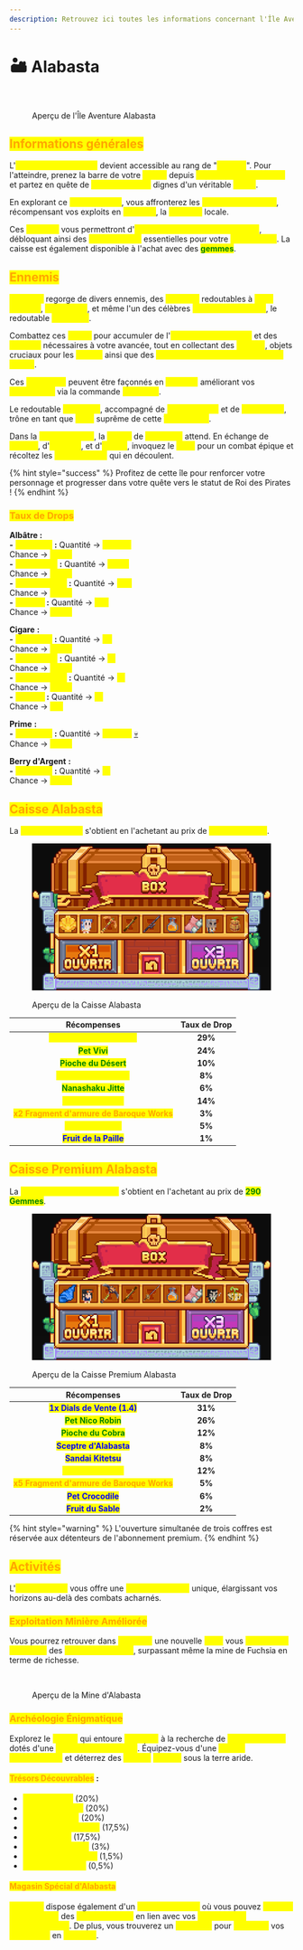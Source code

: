 ```yaml
---
description: Retrouvez ici toutes les informations concernant l'Île Aventure Alabasta
---
```


# 🏜️ Alabasta

<figure><img src="../../.gitbook/assets/Capture d’écran 2023-12-04 à 17.40.52.png" alt=""><figcaption><p>Aperçu de l'Île Aventure Alabasta</p></figcaption></figure>

## <mark style="color:orange;">Informations générales</mark>

L'<mark style="color:yellow;">**île Aventure Alabasta**</mark> devient accessible au rang de "<mark style="color:yellow;">**Second**</mark>". Pour l'atteindre, prenez la barre de votre <mark style="color:yellow;">**navire**</mark> depuis <mark style="color:yellow;">**toute autre île aventure**</mark> et partez en quête de <mark style="color:yellow;">**nouveaux défis**</mark> dignes d'un véritable <mark style="color:yellow;">**pirate**</mark>.

En explorant ce <mark style="color:yellow;">**désert ardent**</mark>, vous affronterez les <mark style="color:yellow;">**sbires de Crocodile**</mark>, récompensant vos exploits en <mark style="color:yellow;">**Albâtres**</mark>, la <mark style="color:yellow;">**monnaie**</mark> locale.

Ces <mark style="color:yellow;">**Albâtres**</mark> vous permettront d'<mark style="color:yellow;">**ouvrir la caisse présente sur l'île**</mark>, débloquant ainsi des <mark style="color:yellow;">**récompenses**</mark> essentielles pour votre <mark style="color:yellow;">**progression**</mark>. La caisse est également disponible à l'achat avec des <mark style="color:green;">**gemmes**</mark>.

## <mark style="color:orange;">Ennemis</mark>

<mark style="color:yellow;">**Alabasta**</mark> regorge de divers ennemis, des <mark style="color:yellow;">**matelots**</mark> redoutables à <mark style="color:yellow;">**Miss Monday**</mark>, <mark style="color:yellow;">**Mister One**</mark>, et même l'un des célèbres <mark style="color:yellow;">**7 Grands Corsaires**</mark>, le redoutable <mark style="color:yellow;">**Crocodile**</mark>.

Combattez ces <mark style="color:yellow;">**sbires**</mark> pour accumuler de l'<mark style="color:yellow;">**expérience de métier**</mark> et des <mark style="color:yellow;">**albâtres**</mark> nécessaires à votre avancée, tout en collectant des <mark style="color:yellow;">**cigares**</mark>, objets cruciaux pour les <mark style="color:yellow;">**quêtes**</mark> ainsi que des <mark style="color:yellow;">**fragments d'armures de Baroque Works**</mark>.&#x20;

Ces <mark style="color:yellow;">**fragments**</mark> peuvent être façonnés en <mark style="color:yellow;">**armures**</mark> améliorant vos <mark style="color:yellow;">**statistiques**</mark> via la commande <mark style="color:yellow;">**`/marchand`**</mark>.&#x20;

Le redoutable <mark style="color:yellow;">**Crocodile**</mark>, accompagné de <mark style="color:yellow;">**Miss Monday**</mark> et de <mark style="color:yellow;">**Mister One**</mark>, trône en tant que <mark style="color:yellow;">**boss**</mark> suprême de cette <mark style="color:yellow;">**île aventure**</mark>.&#x20;

Dans la <mark style="color:yellow;">**zone aventure**</mark>, la <mark style="color:yellow;">**statue**</mark> de <mark style="color:yellow;">**Crocodile**</mark> attend. En échange de <mark style="color:yellow;">**cigares**</mark>, d'<mark style="color:yellow;">**albâtres**</mark>, et d'<mark style="color:yellow;">**argent**</mark>, invoquez le <mark style="color:yellow;">**boss**</mark> pour un combat épique et récoltez les <mark style="color:yellow;">**récompenses**</mark> qui en découlent.

{% hint style="success" %}
Profitez de cette île pour renforcer votre personnage et progresser dans votre quête vers le statut de Roi des Pirates !
{% endhint %}

### <mark style="color:orange;">Taux de Drops</mark>

**Albâtre :** \
&#x20;       &#x20;**&#x20;-** <mark style="color:yellow;">**Crocodile**</mark>**&#x20;:** Quantité -> <mark style="color:yellow;">**+3'800**</mark>\
&#x20;                                  Chance -> <mark style="color:yellow;">**100%**</mark>\
&#x20;         **-** <mark style="color:yellow;">**Mister One**</mark>**&#x20;:** Quantité -> <mark style="color:yellow;">**+400**</mark>\
&#x20;                                     Chance -> <mark style="color:yellow;">**100%**</mark>\
&#x20;         **-** <mark style="color:yellow;">**Miss Monday**</mark>**&#x20;:** Quantité -> <mark style="color:yellow;">**+25**</mark>\
&#x20;                                          Chance -> <mark style="color:yellow;">**100%**</mark>\
&#x20;         **-** <mark style="color:yellow;">**Matelot**</mark>**&#x20;:** Quantité -> <mark style="color:yellow;">**+12**</mark>\
&#x20;                               Chance -> <mark style="color:yellow;">**100%**</mark>

**Cigare** **:** \
&#x20;       &#x20;**&#x20;-** <mark style="color:yellow;">**Crocodile**</mark>**&#x20;:** Quantité -> <mark style="color:yellow;">**x3**</mark>\
&#x20;                                  Chance -> <mark style="color:yellow;">**100%**</mark>\
&#x20;         **-** <mark style="color:yellow;">**Mister One**</mark>**&#x20;:** Quantité -> <mark style="color:yellow;">**x1**</mark>\
&#x20;                                     Chance -> <mark style="color:yellow;">**100%**</mark>\
&#x20;         **-** <mark style="color:yellow;">**Miss Monday**</mark>**&#x20;:** Quantité -> <mark style="color:yellow;">**x1**</mark>\
&#x20;                                          Chance -> <mark style="color:yellow;">**100%**</mark>\
&#x20;         **-** <mark style="color:yellow;">**Matelot**</mark>**&#x20;:** Quantité -> <mark style="color:yellow;">**x1**</mark>\
&#x20;                               Chance -> <mark style="color:yellow;">**2%**</mark>

**Prime** **:** \
&#x20;       &#x20;**&#x20;-** <mark style="color:yellow;">**Crocodile**</mark>**&#x20;:** Quantité -> <mark style="color:yellow;">**+6'000**</mark> [💀](https://emojipedia.org/fr/cr%C3%A2ne)\
&#x20;                                  Chance -> <mark style="color:yellow;">**100%**</mark>

**Berry d'Argent** **:** \
&#x20;         **-** <mark style="color:yellow;">**Crocodile**</mark>**&#x20;:** Quantité -> <mark style="color:yellow;">**x1**</mark>\
&#x20;                                  Chance -> <mark style="color:yellow;">**100%**</mark>

## <mark style="color:orange;">Caisse Alabasta</mark>

La <mark style="color:yellow;">**Caisse Alabasta**</mark> s'obtient en l'achetant au prix de <mark style="color:yellow;">**2'500 Albâtres**</mark>.

<figure><img src="../../.gitbook/assets/image (6).png" alt=""><figcaption><p>Aperçu de la Caisse Alabasta</p></figcaption></figure>

|                                **Récompenses**                               | **Taux de Drop** |
| :--------------------------------------------------------------------------: | :--------------: |
|        <mark style="color:yellow;">**1x Dials de Vente (1.2)**</mark>        |      **29%**     |
|                <mark style="color:green;">**Pet Vivi**</mark>                |      **24%**     |
|            <mark style="color:green;">**Pioche du Désert**</mark>            |      **10%**     |
|           <mark style="color:yellow;">**Sceptre d'Alabasta**</mark>          |      **8%**      |
|             <mark style="color:green;">**Nanashaku Jitte**</mark>            |      **6%**      |
|            <mark style="color:yellow;">**Booster Métiers**</mark>            |      **14%**     |
| <mark style="color:orange;">**x2 Fragment d'armure de Baroque Works**</mark> |      **3%**      |
|             <mark style="color:yellow;">**Pet Mister One**</mark>            |      **5%**      |
|            <mark style="color:blue;">**Fruit de la Paille**</mark>           |      **1%**      |

## <mark style="color:orange;">Caisse Premium Alabasta</mark>

La <mark style="color:yellow;">**Caisse Premium Alabasta**</mark> s'obtient en l'achetant au prix de <mark style="color:green;">**290 Gemmes**</mark>.

<figure><img src="../../.gitbook/assets/image (7).png" alt=""><figcaption><p>Aperçu de la Caisse Premium Alabasta</p></figcaption></figure>

|                                **Récompenses**                               | **Taux de Drop** |
| :--------------------------------------------------------------------------: | :--------------: |
|         <mark style="color:blue;">**1x Dials de Vente (1.4)**</mark>         |      **31%**     |
|             <mark style="color:green;">**Pet Nico Robin**</mark>             |      **26%**     |
|             <mark style="color:green;">**Pioche du Cobra**</mark>            |      **12%**     |
|            <mark style="color:blue;">**Sceptre d'Alabasta**</mark>           |      **8%**      |
|              <mark style="color:blue;">**Sandai Kitetsu**</mark>             |      **8%**      |
|            <mark style="color:yellow;">**Booster Métiers**</mark>            |      **12%**     |
| <mark style="color:orange;">**x5 Fragment d'armure de Baroque Works**</mark> |      **5%**      |
|              <mark style="color:blue;">**Pet Crocodile**</mark>              |      **6%**      |
|              <mark style="color:blue;">**Fruit du Sable**</mark>             |      **2%**      |

{% hint style="warning" %}
L'ouverture simultanée de trois coffres est réservée aux détenteurs de l'abonnement premium.
{% endhint %}

## <mark style="color:orange;">Activités</mark>

L'<mark style="color:yellow;">**île d'Alabasta**</mark> vous offre une <mark style="color:yellow;">**nouvelle activité**</mark> unique, élargissant vos horizons au-delà des combats acharnés.

### <mark style="color:orange;">**Exploitation Minière Améliorée**</mark>

Vous pourrez retrouver dans <mark style="color:yellow;">**Alabasta**</mark> une nouvelle <mark style="color:yellow;">**mine**</mark> vous <mark style="color:yellow;">**permettant d'extraire**</mark> des <mark style="color:yellow;">**minerais précieux**</mark>, surpassant même la mine de Fuchsia en terme de richesse.

<figure><img src="../../.gitbook/assets/Capture d’écran 2023-12-06 à 12.13.20.png" alt=""><figcaption><p>Aperçu de la Mine d'Alabasta</p></figcaption></figure>

### <mark style="color:orange;">**Archéologie Énigmatique**</mark>

Explorez le <mark style="color:yellow;">**désert**</mark> qui entoure <mark style="color:yellow;">**Alabasta**</mark> à la recherche de <mark style="color:yellow;">**blocs suspects**</mark> dotés d'une <mark style="color:yellow;">**apparence craquelée**</mark>. Équipez-vous d'une <mark style="color:yellow;">**brosse d'archéologie**</mark> et déterrez des <mark style="color:yellow;">**trésors**</mark> <mark style="color:yellow;">**cachés**</mark> sous la terre aride.

#### <mark style="color:orange;">**Trésors Découvrables**</mark>**&#x20;:**

* <mark style="color:yellow;">**Tissu Ancien**</mark> (20%)
* <mark style="color:yellow;">**Morceau de Pot**</mark> (20%)
* <mark style="color:yellow;">**Fossile Ancien**</mark> (20%)
* <mark style="color:yellow;">**Ossement de Plante**</mark> (17,5%)
* <mark style="color:yellow;">**Bijou Ancien**</mark> (17,5%)
* <mark style="color:yellow;">**Poterie Ancienne**</mark> (3%)
* <mark style="color:yellow;">**Artefact Métallique**</mark> (1,5%)
* <mark style="color:yellow;">**Os de Dinosaure**</mark> (0,5%)

#### <mark style="color:orange;">**Magasin Spécial d'Alabasta**</mark>

<mark style="color:yellow;">**Alabasta**</mark> dispose également d'un <mark style="color:yellow;">**magasin spécial**</mark> où vous pouvez <mark style="color:yellow;">**acheter et/ou vendre**</mark> des <mark style="color:yellow;">**objets uniques**</mark> en lien avec vos <mark style="color:yellow;">**découvertes archéologiques**</mark>. De plus, vous trouverez un <mark style="color:yellow;">**recycleur**</mark> pour <mark style="color:yellow;">**convertir**</mark> vos <mark style="color:yellow;">**trouvailles**</mark> en <mark style="color:yellow;">**Albâtres**</mark>.
